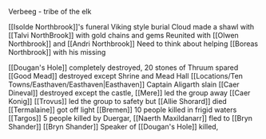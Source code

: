 Verbeeg - tribe of the elk

[[Isolde Northbrook]]'s funeral
Viking style burial
Cloud made a shawl with [[Talvi NorthBrook]] with gold chains and gems
Reunited with [[Olwen Northbrook]] and [[Andri Northbrook]]
Need to think about helping [[Boreas Northbrook]] with his missing 

[[Dougan's Hole]] completely destroyed, 20 stones of Thruum spared
[[Good Mead]] destroyed except Shrine and Mead Hall
[[Locations/Ten Towns/Easthaven/Easthaven|Easthaven]] Captain Aligarth slain
[[Caer Dineval]] destroyed except the castle, [[Mere]] led the group away
[[Caer Konig]] [[Trovus]] led the group to safety but [[Allie Shorard]] died
[[Termalaine]] got off light 
[[Bremen]] 10 people killed in frigid waters
[[Targos]] 5 people killed by Duergar, [[Naerth Maxildanarr]] fled to [[Bryn Shander]]
[[Bryn Shander]] Speaker of [[Dougan's Hole]] killed, 

